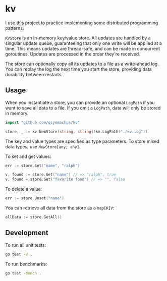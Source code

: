 kv
==

I use this project to practice implementing some distributed programming patterns. 

`KVStore` is an in-memory key/value store. All updates are handled by a singular update queue, guaranteeing that only one write will be applied at a time. This means updates are thread-safe, and can be made in concurrent goroutines. Updates are processed in the order they're received.

The store can optionally copy all its updates to a file as a write-ahead log. You can replay the log the next time you start the store, providing data durability between restarts.

Usage
-----

When you instantiate a store, you can provide an optional `LogPath` if you want to save all data to a file. If you omit a `LogPath`, data will only be stored in memory.

```go
import "github.com/qsymmachus/kv"

store, _ := kv.NewStore[string, string](kv.LogPath("./kv.log"))
```

The key and value types are specified as type parameters. To store mixed data types, use `NewStore[any, any]`.

To set and get values:

```go
err := store.Set("name", "ralph")

v, found := store.Get("name") // => "ralph", true
v, found = store.Get("favorite food") // => "", false
```

To delete a value:

```go
err := store.Unset("name")
```

You can retrieve all data from the store as a `map[K]V`:

```go
allData := store.GetAll()
```

Development
-----------

To run all unit tests:

```sh
go test -v .
```

To run benchmarks:

```sh
go test -bench .
```
